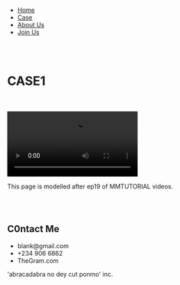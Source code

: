 <!DOCTYPE html>
<html lang="en" dir="ltr">
  <head>
    <meta charset="utf-8">
    <title>Alcatraz</title>
    <meta name="viewport" content="width=device-width, initial-scale=1.0">
    <link rel="stylesheet" href="stylesheet.css">
  </head>
 <body>
  <div class="wrapper">
    <nav>
  		<ul>
  			<li><a href="index.html">Home</a></li>
  			<li><a href="Case.html">Case</a></li>
  			<li><a href="#">About Us</a></li>
  			<li><a href="#">Join Us</a></li>
  		</ul>
  	</nav>
  <br></br>
    <h1>CASE1</h1>
  <br></br>
 <section class="Case1">
     <video src="video/mmtutorial.mp4" autoplay controls>
     </video>
     <p class="subtext"> This page is modelled after ep19 of MMTUTORIAL videos.</p>
 </section>
 <br></br>
 <footer>
 <section class="Footer">
   <div>
     <h2>C0ntact Me</h2>
    <ul>
         <li>blank@gmail.com</li>
         <li>+234 906 6862</li>
         <li>TheGram.com</li>
    </ul>
   </div>
  </section>
  <p>'abracadabra no dey cut ponmo' inc.</p>

 </footer>

 </div>
 </body>
</html>
